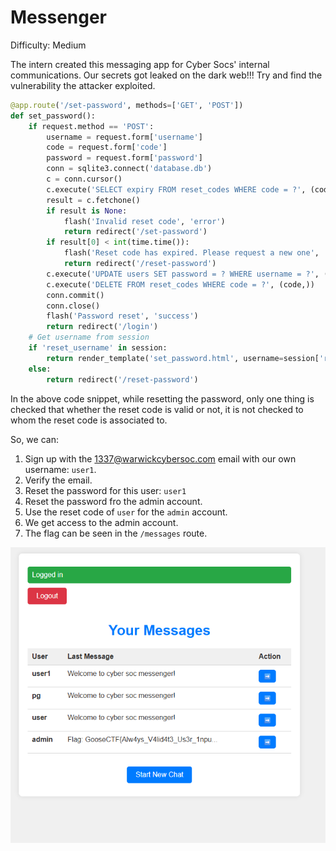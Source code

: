 # Messenger
Difficulty: Medium

The intern created this messaging app for Cyber Socs' internal communications.
Our secrets got leaked on the dark web!!!
Try and find the vulnerability the attacker exploited.


```py
@app.route('/set-password', methods=['GET', 'POST'])
def set_password():
    if request.method == 'POST':
        username = request.form['username']
        code = request.form['code']
        password = request.form['password']
        conn = sqlite3.connect('database.db')
        c = conn.cursor()
        c.execute('SELECT expiry FROM reset_codes WHERE code = ?', (code,))
        result = c.fetchone()
        if result is None:
            flash('Invalid reset code', 'error')
            return redirect('/set-password')
        if result[0] < int(time.time()):
            flash('Reset code has expired. Please request a new one', 'error')
            return redirect('/reset-password')
        c.execute('UPDATE users SET password = ? WHERE username = ?', (hash_password(password), username))
        c.execute('DELETE FROM reset_codes WHERE code = ?', (code,))
        conn.commit()
        conn.close()
        flash('Password reset', 'success')
        return redirect('/login')
    # Get username from session
    if 'reset_username' in session:
        return render_template('set_password.html', username=session['reset_username'])
    else:
        return redirect('/reset-password')
```

In the above code snippet, while resetting the password, only one thing is checked that whether the reset code is valid or not, it is not checked to whom the reset code is associated to.

So, we can:
1. Sign up with the 1337@warwickcybersoc.com email with our own username: `user1`.
2. Verify the email.
3. Reset the password for this user: `user1`
4. Reset the password fro the admin account.
5. Use the reset code of `user` for the `admin` account.
6. We get access to the admin account.
7. The flag can be seen in the `/messages` route.

![alt text](img1.png)